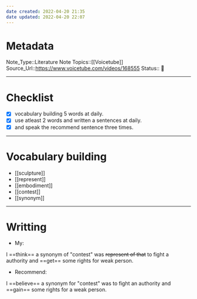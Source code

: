 ```yaml
---
date created: 2022-04-20 21:35
date updated: 2022-04-20 22:07
---
```


# Metadata

Note_Type::Literature Note
Topics::[[Voicetube]]
Source_Url::<https://www.voicetube.com/videos/168555>
Status:: 👶

---

# Checklist

- [x] vocabulary building 5 words at daily.
- [x] use atleast 2 words and written a sentences at daily.
- [x] and speak the recommend sentence three times.

---

# Vocabulary building

- [[sculpture]]
- [[represent]]
- [[embodiment]]
- [[contest]]
- [[synonym]]

---

# Writting

- My:

I ==think== a synonym of "contest" was ~~represent of that~~ to fight a authority and ==get== some rights for weak person.

- Recommend:

I ==believe== a synonym for "contest" was to fight an authority and ==gain== some rights for a weak person.
